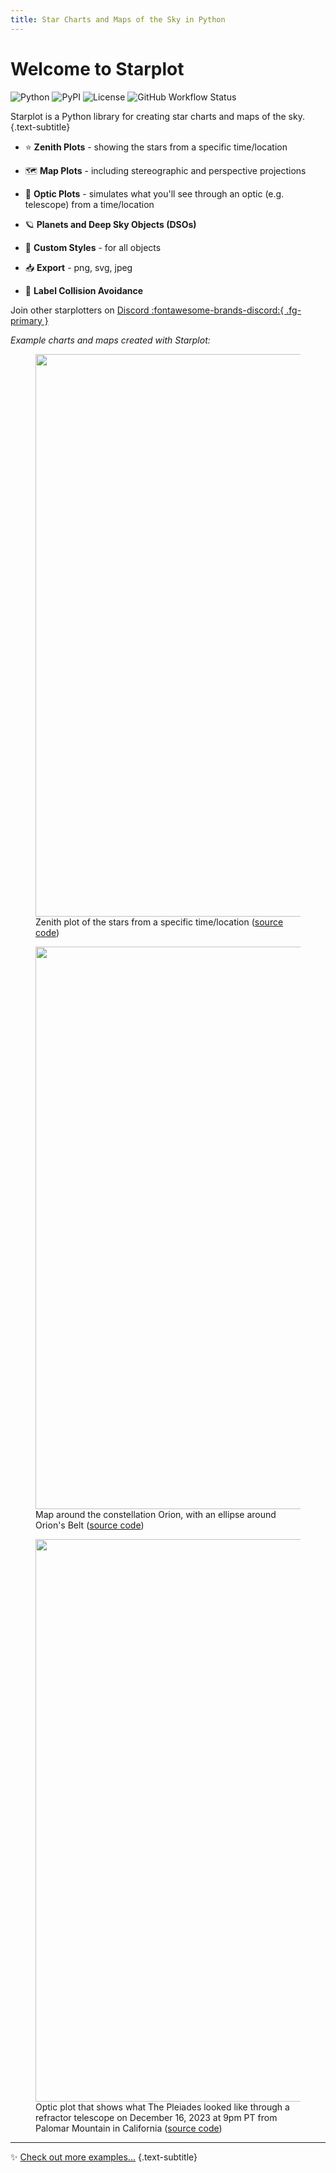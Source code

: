 ```yaml
---
title: Star Charts and Maps of the Sky in Python
---
```


# Welcome to Starplot

![Python](https://img.shields.io/pypi/pyversions/starplot?style=for-the-badge&color=85A2C1)
![PyPI](https://img.shields.io/pypi/v/starplot?style=for-the-badge&color=85C0C1)
![License](https://img.shields.io/github/license/steveberardi/starplot?style=for-the-badge&color=A485C1)
![GitHub Workflow Status](https://img.shields.io/github/actions/workflow/status/steveberardi/starplot/test.yml?style=for-the-badge&color=a2c185)

Starplot is a Python library for creating star charts and maps of the sky.
{.text-subtitle}

- ⭐ **Zenith Plots** - showing the stars from a specific time/location

- 🗺️ **Map Plots** - including stereographic and perspective projections

- 🔭 **Optic Plots** - simulates what you'll see through an optic (e.g. telescope) from a time/location

- 🪐 **Planets and Deep Sky Objects (DSOs)**

- 🎨 **Custom Styles** - for all objects

- 📥 **Export** - png, svg, jpeg

- 🧭 **Label Collision Avoidance**

Join other starplotters on [Discord :fontawesome-brands-discord:{ .fg-primary }](https://discord.gg/WewJJjshFu)

*Example charts and maps created with Starplot:*
<!-- {.text-subtitle} -->

<figure markdown>
  <img src="images/examples/star_chart_basic.png" height="900" width="900">
  <figcaption>Zenith plot of the stars from a specific time/location (<a href="/examples/star-chart-basic/">source code</a>)</figcaption>
</figure>

<figure markdown>
  <img src="images/examples/map_orion.png" width="900">
  <figcaption>Map around the constellation Orion, with an ellipse around Orion's Belt (<a href="/examples/map-orion/">source code</a>)</figcaption>
</figure>


<figure markdown>
  <img src="images/examples/optic_m45.png" width="900">
  <figcaption>Optic plot that shows what The Pleiades looked like through a refractor telescope on December 16, 2023 at 9pm PT from Palomar Mountain in California (<a href="/examples/optic-m45/">source code</a>)</figcaption>
</figure>


---

✨ [Check out more examples...](examples.md)
{.text-subtitle}
